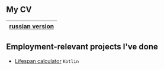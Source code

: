 ## My CV

|[russian version](https://drive.google.com/file/d/1iZS-yjNxegan0z7PiHQ7e4af8ekvFrD7/view?usp=sharing)|
|-|

## Employment-relevant projects I've done 

- [Lifespan calculator](https://github.com/BorisDvorkin/Lifespan-calculator) `Kotlin`
